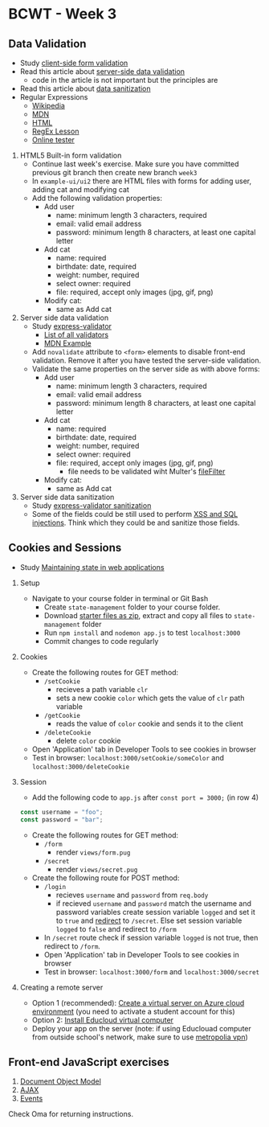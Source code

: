 # BCWT - Week 3

## Data Validation

- Study [client-side form validation](https://developer.mozilla.org/en-US/docs/Learn/HTML/Forms/Form_validation)
- Read this article about [server-side data validation](https://medium.com/@BaYinMin/application-security-what-is-server-side-input-validation-why-is-it-needed-anyway-e0613c733548)
  - code in the article is not important but the principles are
- Read this article about [data sanitization](https://medium.com/@abderrahman.hamila/what-sanitize-mean-and-why-sanitize-in-code-data-5c68c9f76164)
- Regular Expressions
  - [Wikipedia](https://en.wikipedia.org/wiki/Regular_expression)
  - [MDN](https://developer.mozilla.org/en-US/docs/Web/JavaScript/Guide/Regular_Expressions)
  - [HTML](https://html.com/attributes/input-pattern/)
  - [RegEx Lesson](https://regexone.com/)
  - [Online tester](https://regex101.com/)

1. HTML5 Built-in form validation
   - Continue last week's exercise. Make sure you have committed previous git branch then create new branch `week3`
   - In `example-ui/ui2` there are HTML files with forms for adding user, adding cat and modifying cat
   - Add the following validation properties:
     - Add user
       - name: minimum length 3 characters, required
       - email: valid email address
       - password: minimum length 8 characters, at least one capital letter
     - Add cat
       - name: required
       - birthdate: date, required
       - weight: number, required
       - select owner: required
       - file: required, accept only images (jpg, gif, png)
     - Modify cat:
       - same as Add cat
1. Server side data validation
   - Study [express-validator](https://express-validator.github.io/docs/)
     - [List of all validators](https://github.com/validatorjs/validator.js#validators)
     - [MDN Example](https://developer.mozilla.org/en-US/docs/Learn/Server-side/Express_Nodejs/forms#Using_express-validator)
   - Add `novalidate` attribute to `<form>` elements to disable front-end validation. Remove it after you have tested the server-side validation.
   - Validate the same properties on the server side as with above forms:
     - Add user
       - name: minimum length 3 characters, required
       - email: valid email address
       - password: minimum length 8 characters, at least one capital letter
     - Add cat
       - name: required
       - birthdate: date, required
       - weight: number, required
       - select owner: required
       - file: required, accept only images (jpg, gif, png)
         - file needs to be validated wiht Multer's [fileFilter](https://github.com/expressjs/multer#filefilter)
     - Modify cat:
       - same as Add cat
1. Server side data sanitization
   - Study [express-validator sanitization](https://express-validator.github.io/docs/sanitization.html)
   - Some of the fields could be still used to perform [XSS and SQL injections](https://keirstenbrager.tech/sql-vs-xxs-injection-attacks-explained/). Think which they could be and sanitize those fields.

## Cookies and Sessions

- Study [Maintaining state in web applications](week3-state-management.md)

1. Setup

   - Navigate to your course folder in terminal or Git Bash
     - Create `state-management` folder to your course folder.
     - Download [starter files as zip](./week3-state-starter.zip), extract and copy all files to `state-management` folder
     - Run `npm install` and `nodemon app.js` to test `localhost:3000`
     - Commit changes to code regularly

1. Cookies

   - Create the following routes for GET method:
     - `/setCookie`
       - recieves a path variable `clr`
       - sets a new cookie `color` which gets the value of `clr` path variable
     - `/getCookie`
       - reads the value of `color` cookie and sends it to the client
     - `/deleteCookie`
       - delete `color` cookie
   - Open 'Application' tab in Developer Tools to see cookies in browser
   - Test in browser: `localhost:3000/setCookie/someColor` and `localhost:3000/deleteCookie`

1. Session

   - Add the following code to `app.js` after `const port = 3000;` (in row 4)

   ```javascript
   const username = "foo";
   const password = "bar";
   ```

   - Create the following routes for GET method:
     - `/form`
       - render `views/form.pug`
     - `/secret`
       - render `views/secret.pug`
   - Create the following route for POST method:
     - `/login`
       - recieves `username` and `password` from `req.body`
       - if recieved `username` and `password` match the username and password variables create session variable `logged` and set it to `true` and [redirect](https://expressjs.com/en/api.html#res.redirect) to `/secret`. Else set session variable `logged` to `false` and redirect to `/form`
     - In `/secret` route check if session variable `logged` is not true, then redirect to `/form`.
     - Open 'Application' tab in Developer Tools to see cookies in browser
     - Test in browser: `localhost:3000/form` and `localhost:3000/secret`

1. Creating a remote server
   - Option 1 (recommended): [Create a virtual server on Azure cloud environment](week3-virtual-server-azure.md) (you need to activate a student account for this)
   - Option 2: [Install Educloud virtual computer](week3-virtual-server-educloud.md)
   - Deploy your app on the server (note: if using Educlouad computer from outside school's network, make sure to use [metropolia vpn](https://vpn.metropolia.fi))

## Front-end JavaScript exercises

1. [Document Object Model](./front-end-1-dom.md)
2. [AJAX](./front-end-2-ajax.md)
3. [Events](./front-end-3-events.md)

Check Oma for returning instructions.
